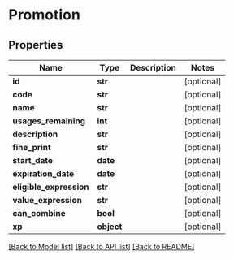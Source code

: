 # Promotion

## Properties
Name | Type | Description | Notes
------------ | ------------- | ------------- | -------------
**id** | **str** |  | [optional] 
**code** | **str** |  | [optional] 
**name** | **str** |  | [optional] 
**usages_remaining** | **int** |  | [optional] 
**description** | **str** |  | [optional] 
**fine_print** | **str** |  | [optional] 
**start_date** | **date** |  | [optional] 
**expiration_date** | **date** |  | [optional] 
**eligible_expression** | **str** |  | [optional] 
**value_expression** | **str** |  | [optional] 
**can_combine** | **bool** |  | [optional] 
**xp** | **object** |  | [optional] 

[[Back to Model list]](../README.md#documentation-for-models) [[Back to API list]](../README.md#documentation-for-api-endpoints) [[Back to README]](../README.md)



